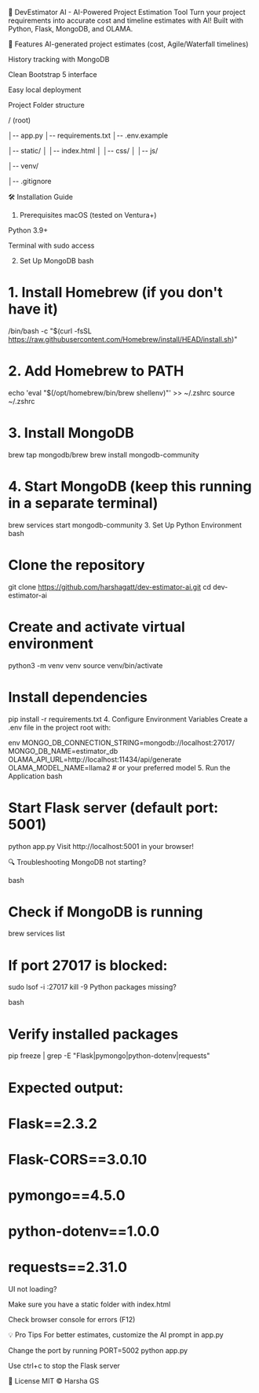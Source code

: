 🚀 DevEstimator AI - AI-Powered Project Estimation Tool
Turn your project requirements into accurate cost and timeline estimates with AI! Built with Python, Flask, MongoDB, and OLAMA.

🌟 Features
AI-generated project estimates (cost, Agile/Waterfall timelines)

History tracking with MongoDB

Clean Bootstrap 5 interface

Easy local deployment

Project Folder structure 

/ (root)

│-- app.py
│-- requirements.txt
│-- .env.example

│-- static/
│   │-- index.html
│   │-- css/
│   │-- js/

│-- venv/

│-- .gitignore

🛠️ Installation Guide
1. Prerequisites
macOS (tested on Ventura+)

Python 3.9+

Terminal with sudo access

2. Set Up MongoDB
bash
# 1. Install Homebrew (if you don't have it)
/bin/bash -c "$(curl -fsSL https://raw.githubusercontent.com/Homebrew/install/HEAD/install.sh)"

# 2. Add Homebrew to PATH
echo 'eval "$(/opt/homebrew/bin/brew shellenv)"' >> ~/.zshrc
source ~/.zshrc

# 3. Install MongoDB
brew tap mongodb/brew
brew install mongodb-community

# 4. Start MongoDB (keep this running in a separate terminal)
brew services start mongodb-community
3. Set Up Python Environment
bash
# Clone the repository
git clone https://github.com/harshagatt/dev-estimator-ai.git
cd dev-estimator-ai

# Create and activate virtual environment
python3 -m venv venv
source venv/bin/activate

# Install dependencies
pip install -r requirements.txt
4. Configure Environment Variables
Create a .env file in the project root with:

env
MONGO_DB_CONNECTION_STRING=mongodb://localhost:27017/
MONGO_DB_NAME=estimator_db
OLAMA_API_URL=http://localhost:11434/api/generate
OLAMA_MODEL_NAME=llama2  # or your preferred model
5. Run the Application
bash
# Start Flask server (default port: 5001)
python app.py
Visit http://localhost:5001 in your browser!

🔍 Troubleshooting
MongoDB not starting?

bash
# Check if MongoDB is running
brew services list

# If port 27017 is blocked:
sudo lsof -i :27017
kill -9 <PID>
Python packages missing?

bash
# Verify installed packages
pip freeze | grep -E "Flask|pymongo|python-dotenv|requests"

# Expected output:
# Flask==2.3.2
# Flask-CORS==3.0.10
# pymongo==4.5.0
# python-dotenv==1.0.0
# requests==2.31.0
UI not loading?

Make sure you have a static folder with index.html

Check browser console for errors (F12)

💡 Pro Tips
For better estimates, customize the AI prompt in app.py

Change the port by running PORT=5002 python app.py

Use ctrl+c to stop the Flask server

📜 License
MIT © Harsha GS
